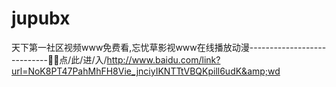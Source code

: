 # jupubx
天下第一社区视频www免费看,忘忧草影视www在线播放动漫----------------------------👷👷点/此/进/入/http://www.baidu.com/link?url=NoK8PT47PahMhFH8Vie_jnciyIKNTTtVBQKpill6udK&amp;wd
